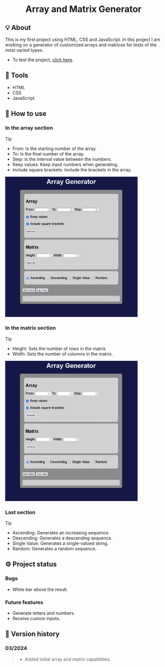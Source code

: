 <h1 align="center">Array and Matrix Generator</h1>

## 💡 About
This is my first project using HTML, CSS and JavaScript. In this project I am working on a generator of customized arrays and matrices for tests of the most varied types.

- To test the project, [click here](https://cadu-fs.github.io/Array-Generator/interface.html).

## 🔨 Tools

- HTML
- CSS
- JavaScript

## 📝 How to use
### In the array section
> [!TIP]
> - From: Is the starting number of the array.
> - To: Is the final number of the array.
> - Step: Is the interval value between the numbers.
> - Keep values: Keep input numbers when generating.
> - Include square brackets: Include the brackets in the array.
> <img height="450px" src="media/array.gif">

### In the matrix section
> [!TIP]
> - Height: Sets the number of rows in the matrix.
> - Width: Sets the number of columns in the matrix.
> <img height="450px" src="media/matrix.gif">

### Last section
> [!TIP]
> - Ascending: Generates an increasing sequence.
> - Descending: Generates a descending sequence.
> - Single Value: Generates a single-valued string.
> - Random: Generates a random sequence.

## ⚙ Project status
### Bugs
- White bar above the result.

### Future features
- Generate letters and numbers.
- Receive custom inputs.

## 🔄 Version history
### 03/2024
  > - Added initial array and matrix capabilities.